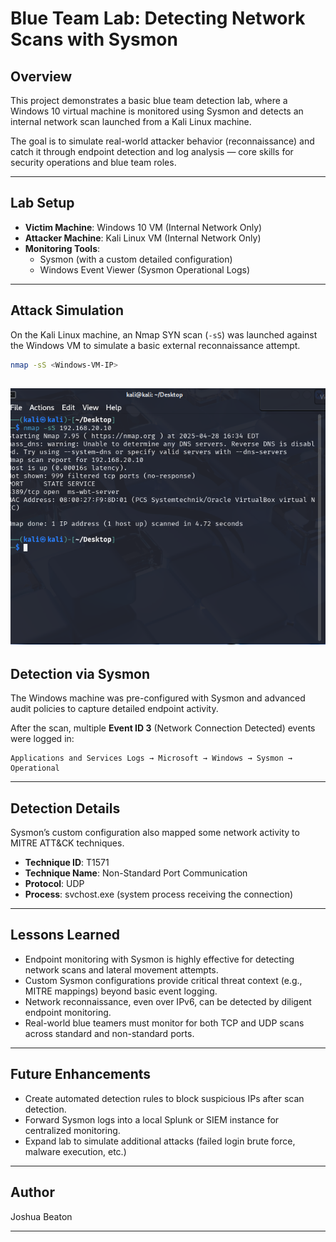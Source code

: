 # Blue Team Lab: Detecting Network Scans with Sysmon

## Overview
This project demonstrates a basic blue team detection lab, where a Windows 10 virtual machine is monitored using Sysmon and detects an internal network scan launched from a Kali Linux machine.

The goal is to simulate real-world attacker behavior (reconnaissance) and catch it through endpoint detection and log analysis — core skills for security operations and blue team roles.

---

## Lab Setup

- **Victim Machine**: Windows 10 VM (Internal Network Only)
- **Attacker Machine**: Kali Linux VM (Internal Network Only)
- **Monitoring Tools**: 
  - Sysmon (with a custom detailed configuration)
  - Windows Event Viewer (Sysmon Operational Logs)

---

## Attack Simulation

On the Kali Linux machine, an Nmap SYN scan (`-sS`) was launched against the Windows VM to simulate a basic external reconnaissance attempt.

```bash
nmap -sS <Windows-VM-IP>
```
![nmap](Lab_1_nmap.png)
---

## Detection via Sysmon

The Windows machine was pre-configured with Sysmon and advanced audit policies to capture detailed endpoint activity.

After the scan, multiple **Event ID 3** (Network Connection Detected) events were logged in:

```
Applications and Services Logs → Microsoft → Windows → Sysmon → Operational
```

---

## Detection Details

Sysmon’s custom configuration also mapped some network activity to MITRE ATT&CK techniques.

- **Technique ID**: T1571
- **Technique Name**: Non-Standard Port Communication
- **Protocol**: UDP
- **Process**: svchost.exe (system process receiving the connection)

---

## Lessons Learned

- Endpoint monitoring with Sysmon is highly effective for detecting network scans and lateral movement attempts.
- Custom Sysmon configurations provide critical threat context (e.g., MITRE mappings) beyond basic event logging.
- Network reconnaissance, even over IPv6, can be detected by diligent endpoint monitoring.
- Real-world blue teamers must monitor for both TCP and UDP scans across standard and non-standard ports.

---

## Future Enhancements

- Create automated detection rules to block suspicious IPs after scan detection.
- Forward Sysmon logs into a local Splunk or SIEM instance for centralized monitoring.
- Expand lab to simulate additional attacks (failed login brute force, malware execution, etc.)

---

## Author

Joshua Beaton

---
